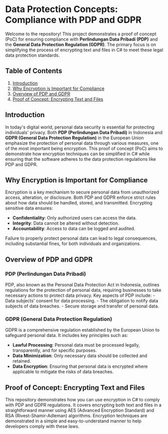# Data Protection Concepts: Compliance with PDP and GDPR

Welcome to the repository! This project demonstrates a proof of concept (PoC) for ensuring compliance with **Perlindungan Data Pribadi (PDP)** and the **General Data Protection Regulation (GDPR)**. The primary focus is on simplifying the process of encrypting text and files in C# to meet these legal data protection standards.

## Table of Contents
1. [Introduction](#introduction)
2. [Why Encryption is Important for Compliance](#why-encryption-is-important-for-compliance)
3. [Overview of PDP and GDPR](#overview-of-pdp-and-gdpr)
4. [Proof of Concept: Encrypting Text and Files](#proof-of-concept-encrypting-text-and-files)

## Introduction 

In today's digital world, personal data security is essential for protecting individuals' privacy. Both **PDP (Perlindungan Data Pribadi)** in Indonesia and **GDPR (General Data Protection Regulation)** in the European Union emphasize the protection of personal data through various measures, one of the most important being encryption. This proof of concept (PoC) aims to demonstrate how encryption techniques can be simplified in C# while ensuring that the software adheres to the data protection regulations like PDP and GDPR.


## Why Encryption is Important for Compliance
Encryption is a key mechanism to secure personal data from unauthorized access, alteration, or disclosure. Both PDP and GDPR enforce strict rules about how data should be handled, stored, and transmitted. Encrypting sensitive data ensures: 
-  **Confidentiality**: Only authorized users can access the data. 
-  **Integrity**: Data cannot be altered without detection. 
-  **Accountability**: Access to data can be logged and audited.

Failure to properly protect personal data can lead to legal consequences, including substantial fines, for both individuals and organizations.

## Overview of PDP and GDPR

### PDP (Perlindungan Data Pribadi) 
PDP, also known as the Personal Data Protection Act in Indonesia, outlines regulations for the protection of personal data, requiring businesses to take necessary actions to protect data privacy. Key aspects of PDP include: - Data subjects' consent for data processing. - The obligation to notify data subjects of data breaches. - Secure storage and transfer of personal data.

### GDPR (General Data Protection Regulation) 
GDPR is a comprehensive regulation established by the European Union to safeguard personal data. It includes key principles such as: 
-  **Lawful Processing**: Personal data must be processed legally, transparently, and for specific purposes. 
-  **Data Minimization**: Only necessary data should be collected and retained. 
-  **Data Encryption**: Ensuring that personal data is encrypted where applicable to mitigate the risks of data breaches.

## Proof of Concept: Encrypting Text and Files 
This repository demonstrates how you can use encryption in C# to comply with PDP and GDPR regulations. It covers encrypting both text and files in a straightforward manner using AES (Advanced Encryption Standard) and RSA (Rivest-Shamir-Adleman) algorithms. Encryption techniques are demonstrated in a simple and easy-to-understand manner to help developers comply with these laws. 
